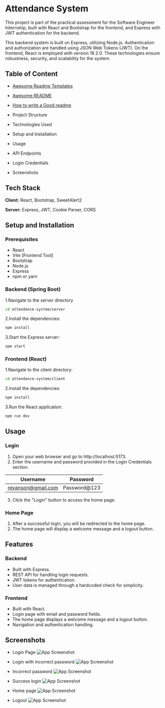 
# Attendance System

This project is part of the practical assessment for the Software Engineer Internship, built with React and Bootstrap for the frontend, and Express with JWT authentication for the backend.

This backend system is built on Express, utilizing Node.js. Authentication and authorization are handled using JSON Web Tokens (JWT). On the frontend, React is employed with version 18.2.0. These technologies ensure robustness, security, and scalability for the system.


## Table of Content

 - [Awesome Readme Templates](https://awesomeopensource.com/project/elangosundar/awesome-README-templates)
 - [Awesome README](https://github.com/matiassingers/awesome-readme)
 - [How to write a Good readme](https://bulldogjob.com/news/449-how-to-write-a-good-readme-for-your-github-project)

 - Project Structure
 - Technologies Used
 - Setup and Installation
 - Usage
 - API Endpoints
 - Login Credentials
 - Screenshots


## Tech Stack

**Client:** React, Bootstrap, SweetAlert2  

**Server:** Express, JWT, Cookie Parser, CORS


## Setup and Installation

### Prerequisites
 - React 
 - Vite [Frontend Tool]
 - Bootstrap
 - Node.js
 - Express
 - npm or yarn

### Backend (Spring Boot)

1.Navigate to the server directory

```bash
cd attendance-system/server
```

2.Install the dependencies:

```bash
npm install
```

3.Start the Express server:

```bash
npm start
```

### Frontend (React)

1.Navigate to the client directory:

```bash
cd attendance-system/client
```

2.Install the dependencies:

```bash
npm install
```

3.Run the React application:

```bash
npm run dev
```


## Usage

### Login
1.  Open your web browser and go to http://localhost:5173.
2.  Enter the username and password provided in the Login Credentials section.

| Username             | Password                                                                |
| ----------------- | ------------------------------------------------------------------ |
| reyanson@gmail.com | Password@123 |


3.  Click the "Login" button to access the home page.

### Home Page
1.  After a successful login, you will be redirected to the home page.
2.  The home page will display a welcome message and a logout button.
## Features

### Backend
 - Built with Express.
 - REST API for handling login requests.
 - JWT tokens for authentication.
 - User data is managed through a hardcoded check for simplicity.

 ### Frontend
 - Built with React.
 - Login page with email and password fields.
 - The home page displays a welcome message and a logout button.
 - Navigation and authentication handling.


## Screenshots

 - Login Page
![App Screenshot](https://github.com/reyanson/attendance-system/blob/14171080106dbe75986cd60b383f2f258c6e3337/docs/1.Login%20page.png)

- Login with incorrect password
![App Screenshot](https://github.com/reyanson/attendance-system/blob/14171080106dbe75986cd60b383f2f258c6e3337/docs/2.Login%20with%20incorrect%20password.png)

- Incorrect password
![App Screenshot](https://github.com/reyanson/attendance-system/blob/14171080106dbe75986cd60b383f2f258c6e3337/docs/3.Incorrect%20password.png)

 - Success login
![App Screenshot](https://github.com/reyanson/attendance-system/blob/14171080106dbe75986cd60b383f2f258c6e3337/docs/4.Success%20login.png)

- Home page
![App Screenshot](https://github.com/reyanson/attendance-system/blob/14171080106dbe75986cd60b383f2f258c6e3337/docs/5.Home%20page.png)

- Logout
![App Screenshot](https://github.com/reyanson/attendance-system/blob/14171080106dbe75986cd60b383f2f258c6e3337/docs/6.Logout.png)

